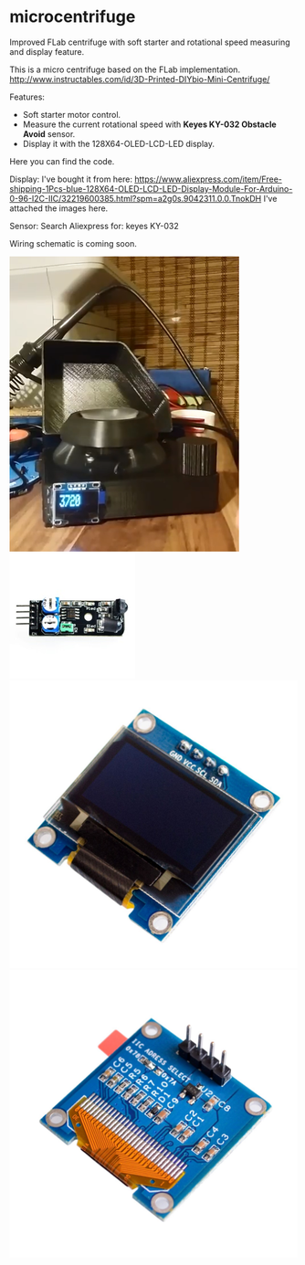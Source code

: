 # microcentrifuge
Improved FLab centrifuge with soft starter and rotational speed measuring and display feature.

This is a micro centrifuge based on the FLab implementation. 
http://www.instructables.com/id/3D-Printed-DIYbio-Mini-Centrifuge/

Features:
 - Soft starter motor control.
 - Measure the current rotational speed with <b>Keyes KY-032 Obstacle Avoid</b> sensor.
 - Display it with the 128X64-OLED-LCD-LED display.
 
 Here you can find the code.
 
 Display: I've bought it from here: https://www.aliexpress.com/item/Free-shipping-1Pcs-blue-128X64-OLED-LCD-LED-Display-Module-For-Arduino-0-96-I2C-IIC/32219600385.html?spm=a2g0s.9042311.0.0.TnokDH
 I've attached the images here.
  
 Sensor: Search Aliexpress for: keyes KY-032
 
 Wiring schematic is coming soon.
 
![alt text](https://github.com/petertombor/microcentrifuge/blob/master/pics/centrifuge1.png)
![alt text](https://github.com/petertombor/microcentrifuge/blob/master/pics/Keyes_KY-032_Obstacle_Avoid_sensor.jpg)
![alt text](https://github.com/petertombor/microcentrifuge/blob/master/pics/display1.jpg)
![alt text](https://github.com/petertombor/microcentrifuge/blob/master/pics/display2.jpg)

